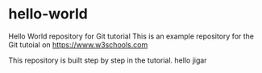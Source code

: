 # hello-world
Hello World repository for Git tutorial
This is an example repository for the Git tutoial on https://www.w3schools.com

This repository is built step by step in the tutorial. 
hello
jigar
